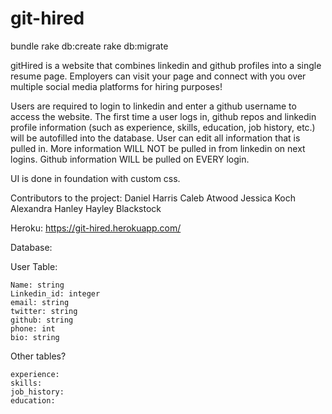 # git-hired

bundle
rake db:create
rake db:migrate

gitHired is a website that combines linkedin and github profiles
into a single resume page. Employers can visit your page and connect
with you over multiple social media platforms for hiring purposes!

Users are required to login to linkedin and enter a github username to
access the website. The first time a user logs in, github repos
and linkedin profile information (such as experience, skills, education,
job history, etc.) will be autofilled into the database. User can edit all
information that is pulled in. More information WILL NOT be pulled in from
linkedin on next logins. Github information WILL be pulled on EVERY login.

UI is done in foundation with custom css.

Contributors to the project:
Daniel Harris
Caleb Atwood
Jessica Koch
Alexandra Hanley
Hayley Blackstock

Heroku:
https://git-hired.herokuapp.com/

Database:

  User Table:

    Name: string
    Linkedin_id: integer
    email: string
    twitter: string
    github: string
    phone: int
    bio: string

Other tables?

    experience:
    skills:
    job_history:
    education:
